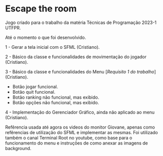 # Escape the room
Jogo criado para o trabalho da matéria Técnicas de Programação 2023-1 UTFPR.

Até o momento o que foi desenvolvido.

1 - Gerar a tela inicial com o SFML (Cristiano).

2 - Básico da classe e funcionalidades de movimentação do jogador (Cristiano).

3 - Básico da classe e funcionalidades do Menu [*Requisito 1 do trabalho*] (Cristiano).
  - Botão jogar funcional.
  - Botão quit funcional.
  - Botão ranking não funcional, mas exibido.
  - Botão opções não funcional, mas exibido.
  
4 - Implementação do Gerenciador Gráfico, ainda não aplicado ao menu (Cristiano).

Refêrencia usada até agora os videos do monitor Giovane, apenas como refêrencias de utilização do SFML e implementar as mesmas.
Foi utilizado também o canal Terminal Root no youtube, como base para o funcionamento do menu e instruções de como anexar as imagens de background.
